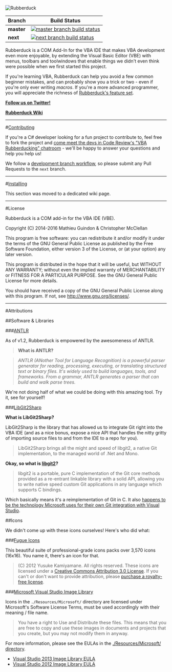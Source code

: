 ![Rubberduck](http://i.stack.imgur.com/vmqXM.png)

| Branch     | Build Status |
|------------|--------------|
| **master** | [![master branch build status][masterBuildStatus]][masterBuild] |
| **next**   | [![next branch build status][nextBuildStatus]][nextBuild] |

[nextBuild]:https://ci.appveyor.com/project/ckuhn203/rubberduck-3v9qv/branch/next
[nextBuildStatus]:https://ci.appveyor.com/api/projects/status/bfwl1pwu9eeqd11o/branch/next?svg=true
[masterBuild]:https://ci.appveyor.com/project/ckuhn203/rubberduck-3v9qv/branch/master
[masterBuildStatus]:https://ci.appveyor.com/api/projects/status/bfwl1pwu9eeqd11o/branch/master?svg=true

Rubberduck is a COM Add-In for the VBA IDE that makes VBA development even more enjoyable, by extending the Visual Basic Editor (VBE) with menus, toolbars and toolwindows that enable things we didn't even think were possible when we first started this project.

If you're learning VBA, Rubberduck can help you avoid a few common beginner mistakes, and can probably show you a trick or two - even if you're only ever writing *macros*. If you're a more advanced programmer, you will appreciate the richness of [Rubberduck's feature set](https://github.com/retailcoder/Rubberduck/wiki/Features).

[**Follow us on Twitter!**](https://twitter.com/rubberduckvba)

[**Rubberduck Wiki**](https://github.com/retailcoder/Rubberduck/wiki)

---

#[Contributing](https://github.com/rubberduck-vba/Rubberduck/wiki/Contributing)

If you're a C# developer looking for a fun project to contribute to, feel free to fork the project and 
[come meet the devs in Code Review's "VBA Rubberducking" chatroom][chat] - we'll be happy to answer your questions and help you help us!

We follow a [development branch workflow][branch], so please submit any Pull Requests to the `next` branch.

  [chat]:http://chat.stackexchange.com/rooms/14929
  [helpwanted]:https://github.com/rubberduck-vba/Rubberduck/labels/help-wanted
  [branch]:https://github.com/rubberduck-vba/Rubberduck/issues/288

---

#[Installing](https://github.com/rubberduck-vba/Rubberduck/wiki/Installing)

This section was moved to a dedicated wiki page.

---

#License

Rubberduck is a COM add-in for the VBA IDE (VBE).

Copyright (C) 2014-2016 Mathieu Guindon & Christopher McClellan

This program is free software: you can redistribute it and/or modify
it under the terms of the GNU General Public License as published by
the Free Software Foundation, either version 3 of the License, or
(at your option) any later version.

This program is distributed in the hope that it will be useful,
but WITHOUT ANY WARRANTY; without even the implied warranty of
MERCHANTABILITY or FITNESS FOR A PARTICULAR PURPOSE.  See the
GNU General Public License for more details.

You should have received a copy of the GNU General Public License
along with this program.  If not, see http://www.gnu.org/licenses/.

---

#Attributions

##Software & Libraries

###[ANTLR](http://www.antlr.org/)

As of v1.2, Rubberduck is empowered by the awesomeness of ANTLR.

> **What is ANTLR?**

> *ANTLR (ANother Tool for Language Recognition) is a powerful parser generator for reading, processing, executing, or translating structured text or binary files. It's widely used to build languages, tools, and frameworks. From a grammar, ANTLR generates a parser that can build and walk parse trees.*

We're not doing half of what we could be doing with this amazing tool. Try it, see for yourself!

###[LibGit2Sharp](https://github.com/libgit2/libgit2sharp)

**What is LibGit2Sharp?**

LibGit2Sharp is the library that has allowed us to integrate Git right into the VBA IDE (and as a nice bonus, expose a nice API that handles the nitty gritty of importing source files to and from the IDE to a repo for you).

> LibGit2Sharp brings all the might and speed of libgit2, a native Git implementation, to the managed world of .Net and Mono.

**Okay, so what is [libgit2](https://libgit2.github.com/)?**

> libgit2 is a portable, pure C implementation of the Git core methods provided as a re-entrant linkable library with a solid API, allowing you to write native speed custom Git applications in any language which supports C bindings.

Which basically means it's a reimplementation of Git in C. It also [happens to be the technology Microsoft uses for their own Git integration with Visual Studio](http://www.hanselman.com/blog/GitSupportForVisualStudioGitTFSAndVSPutIntoContext.aspx).

##Icons

We didn't come up with these icons ourselves! Here's who did what:

###[Fugue Icons](http://p.yusukekamiyamane.com/)

This beautiful suite of professional-grade icons packs over 3,570 icons (16x16). You name it, there's an icon for that.

> (C) 2012 Yusuke Kamiyamane. All rights reserved. 
These icons are licensed under a [Creative Commons Attribution 3.0 License](http://creativecommons.org/licenses/by/3.0/).
If you can't or don't want to provide attribution, please [purchase a royalty-free license](http://p.yusukekamiyamane.com/).

###[Microsoft Visual Studio Image Library](http://www.microsoft.com/en-ca/download/details.aspx?id=35825)

Icons in the `./Resources/Microsoft/` directory are licensed under Microsoft's Software License Terms, must be used accordingly with their meaning / file name.

> You have a right to Use and Distribute these files. This means that you are free to copy and use these images in documents and projects that you create, but you may not modify them in anyway.

For more information, please see the EULAs in the [./Resources/Microsoft/ directory](https://github.com/retailcoder/Rubberduck/tree/master/RetailCoder.VBE/Resources/Microsoft).

 * [Visual Studio 2013 Image Library EULA](https://github.com/retailcoder/Rubberduck/blob/master/RetailCoder.VBE/Resources/Microsoft/Visual%20Studio%202013%20Image%20Library%20EULA.rtf)
 * [Visual Studio 2012 Image Library EULA](https://github.com/retailcoder/Rubberduck/blob/master/RetailCoder.VBE/Resources/Microsoft/Visual%20Studio%202012%20Image%20Library%20EULA.rtf)
